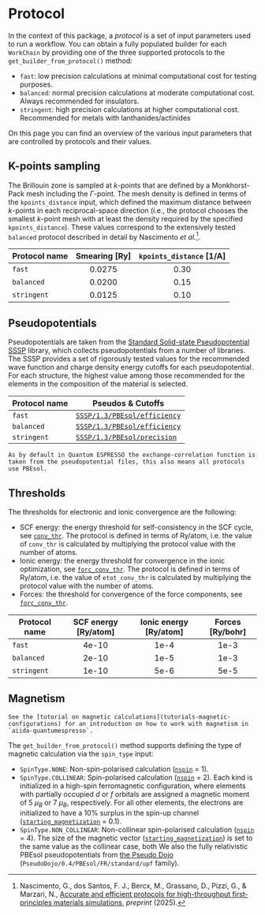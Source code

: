 # Protocol

In the context of this package, a _protocol_ is a set of input parameters used to run a workflow.
You can obtain a fully populated builder for each `WorkChain` by providing one of the three supported protocols to the `get_builder_from_protocol()` method:

- `fast`: low precision calculations at minimal computational cost for testing purposes.
- `balanced`: normal precision calculations at moderate computational cost.
  Always recommended for insulators.
- `stringent`: high precision calculations at higher computational cost.
  Recommended for metals with lanthanides/actinides

On this page you can find an overview of the various input parameters that are controlled by protocols and their values.

## K-points sampling

The Brillouin zone is sampled at $k$-points that are defined by a Monkhorst-Pack mesh including the $\Gamma$-point.
The mesh density is defined in terms of the `kpoints_distance` input, which defined the maximum distance between $k$-points in each reciprocal-space direction (i.e., the protocol chooses the smallest $k$-point mesh with at least the density required by the specified `kpoints_distance`).
These values correspond to the extensively tested `balanced` protocol described in detail by Nascimento _et al._[^gabby].

[^gabby]: Nascimento, G., dos Santos, F. J., Bercx, M., Grassano, D., Pizzi, G., & Marzari, N., [Accurate and efficient protocols for high-throughput first-principles materials simulations](https://arxiv.org/abs/2504.03962), _preprint_ (2025).

| Protocol name | Smearing [Ry]   | `kpoints_distance` [1/A] |
|---------------|:---------------:|:-----------------------:|
| `fast`        | 0.0275          | 0.30                    |
| `balanced`    | 0.0200          | 0.15                    |
| `stringent`   | 0.0125          | 0.10                    |

## Pseudopotentials

Pseudopotentials are taken from the [Standard Solid-state Pseudopotential SSSP](https://www.materialscloud.org/discover/sssp/table/efficiency) library, which collects pseudopotentials from a number of libraries.
The SSSP provides a set of rigorously tested values for the recommended wave function and charge density energy cutoffs for each pseudopotential.
For each structure, the highest value among those recommended for the elements in the composition of the material is selected.

| Protocol name | Pseudos & Cutoffs            |
|---------------|------------------------------|
| `fast`        | [`SSSP/1.3/PBEsol/efficiency`](https://www.materialscloud.org/discover/sssp/table/efficiency)  |
| `balanced`    | [`SSSP/1.3/PBEsol/efficiency`](https://www.materialscloud.org/discover/sssp/table/efficiency)  |
| `stringent`   | [`SSSP/1.3/PBEsol/precision`](https://www.materialscloud.org/discover/sssp/table/precision)    |

```{note}
As by default in Quantum ESPRESSO the exchange-correlation function is taken from the pseudopotential files, this also means all protocols use PBEsol.
```

## Thresholds

The thresholds for electronic and ionic convergence are the following:

- SCF energy: the energy threshold for self-consistency in the SCF cycle, see [`conv_thr`](https://www.quantum-espresso.org/Doc/INPUT_PW.html#idm814).
  The protocol is defined in terms of Ry/atom, i.e. the value of `conv_thr` is calculated by multiplying the protocol value with the number of atoms.
- Ionic energy: the energy threshold for convergence in the ionic optimization, see [`forc_conv_thr`](https://www.quantum-espresso.org/Doc/INPUT_PW.html#idm118).
  The protocol is defined in terms of Ry/atom, i.e. the value of `etot_conv_thr` is calculated by multiplying the protocol value with the number of atoms.
- Forces: the threshold for convergence of the force components, see [`forc_conv_thr`](https://www.quantum-espresso.org/Doc/INPUT_PW.html#idm124).

| Protocol name | SCF energy [Ry/atom] | Ionic energy [Ry/atom]  | Forces [Ry/bohr]  |
|---------------|:--------------------:|:-----------------------:|:-----------------:|
| `fast`        | 4e-10                | 1e-4                    | 1e-3              |
| `balanced`    | 2e-10                | 1e-5                    | 1e-3              |
| `stringent`   | 1e-10                | 5e-6                    | 5e-5              |

## Magnetism 

```{note}
See the [tutorial on magnetic calculations](tutorials-magnetic-configurations) for an introduction on how to work with magnetism in `aiida-quantumespresso`.
```

The `get_builder_from_protocol()` method supports defining the type of magnetic calculation via the `spin_type` input:

- `SpinType.NONE`: Non-spin-polarised calculation ([`nspin`](https://www.quantum-espresso.org/Doc/INPUT_PW.html#idm414) = 1).
- `SpinType.COLLINEAR`: Spin-polarised calculation ([`nspin`](https://www.quantum-espresso.org/Doc/INPUT_PW.html#idm414) = 2).
  Each kind is initialized in a high-spin ferromagnetic configuration, where elements with partially occupied $d$ or $f$ orbitals are assigned a magnetic moment of 5 $\mu_B$ or 7 $\mu_B$, respectively.
  For all other elements, the electrons are initialized to have a 10% surplus in the spin-up channel ([`starting_magnetization`](https://www.quantum-espresso.org/Doc/INPUT_PW.html#idm301) = 0.1).
- `SpinType.NON_COLLINEAR`: Non-collinear spin-polarised calculation ([`nspin`](https://www.quantum-espresso.org/Doc/INPUT_PW.html#idm414) = 4).
  The size of the magnetic vector ([`starting_magnetization`](https://www.quantum-espresso.org/Doc/INPUT_PW.html#idm301)) is set to the same value as the collinear case, both 
  We also the fully relativistic PBEsol pseudopotentials from [the Pseudo Dojo](https://www.pseudo-dojo.org/) (`PseudoDojo/0.4/PBEsol/FR/standard/upf` family).
